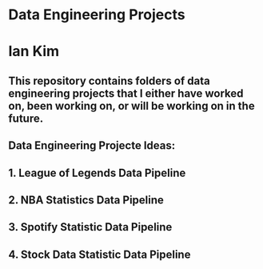 # Data Engineering Projects

# Ian Kim

## This repository contains folders of data engineering projects that I either have worked on, been working on, or will be working on in the future.

## Data Engineering Projecte Ideas:
## 1. League of Legends Data Pipeline
## 2. NBA Statistics Data Pipeline
## 3. Spotify Statistic Data Pipeline
## 4. Stock Data Statistic Data Pipeline
